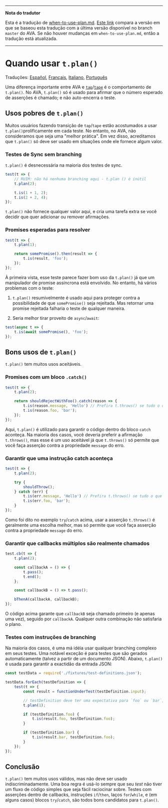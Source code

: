 ___
**Nota do tradutor**

Esta é a tradução de [when-to-use-plan.md](https://github.com/avajs/ava/blob/master/docs/recipes/when-to-use-plan.md). [Este link](https://github.com/avajs/ava/compare/049090008933a880dc896179aa851b885baf6058...master#diff-0c25d982e94d600cb6b8e438a0e67169) compara a versão em que se baseou esta tradução com a última versão disponível no branch `master` do AVA. Se não houver mudanças em `when-to-use-plan.md`, então a tradução está atualizada.
___

# Quando usar `t.plan()`

Traduções: [Español](https://github.com/avajs/ava-docs/blob/master/es_ES/docs/recipes/when-to-use-plan.md), [Français](https://github.com/avajs/ava-docs/blob/master/fr_FR/docs/recipes/when-to-use-plan.md), [Italiano](https://github.com/avajs/ava-docs/blob/master/it_IT/docs/recipes/when-to-use-plan.md), [Português](https://github.com/avajs/ava-docs/blob/master/pt_BR/docs/recipes/when-to-use-plan.md)

Uma diferença importante entre AVA e [`tap`](https://github.com/tapjs/node-tap)/[`tape`](https://github.com/substack/tape) é o comportamento de `t.plan()`. No AVA, `t.plan()` só é usado para afirmar que o número esperado de asserções é chamado; e não auto-encerra o teste.

## Usos pobres de `t.plan()`

Muitos usuários fazendo transição de `tap`/`tape` estão acostumados a usar `t.plan()`prolificamente em cada teste. No entanto, no AVA, não consideramos que seja uma "melhor prática". Em vez disso, acreditamos que `t.plan()` só deve ser usado em situações onde ele fornece algum valor.

### Testes de Sync sem branching

`t.plan()` é desnecessária na maioria dos testes de sync.

```js
test(t => {
	// RUIM: não há nenhuma branching aqui - t.plan () é inútil
	t.plan(2);

	t.is(1 + 1, 2);
	t.is(2 + 2, 4);
});
```

`t.plan()` não fornece qualquer valor aqui, e cria uma tarefa extra se você decidir que quer adicionar ou remover afirmações.

### Promises esperadas para resolver

```js
test(t => {
	t.plan(1);

	return somePromise().then(result => {
		t.is(result, 'foo');
	});
});
```

À primeira vista, esse teste parece fazer bom uso da `t.plan()` já que um manipulador de promise assíncrona está envolvido. No entanto, há vários problemas com o teste:

1. `t.plan()` resumivelmente é usado aqui para proteger contra a possibilidade de que `somePromise()` seja rejeitada. Mas retornar uma promise rejeitada falharia o teste de qualquer maneira.

2. Seria melhor tirar proveito de `async`/`await`:

```js
test(async t => {
	t.is(await somePromise(), 'foo');
});
```

## Bons usos de `t.plan()`

`t.plan()` tem muitos usos aceitáveis.

### Promises com um bloco `.catch()`

```js
test(t => {
	t.plan(2);

	return shouldRejectWithFoo().catch(reason => {
		t.is(reason.message, 'Hello') // Prefira t.throws() se tudo o que importa é a mensagem
		t.is(reason.foo, 'bar');
	});
});
```

Aqui, `t.plan()` é utilizado para garantir o código dentro do bloco `catch` aconteça. Na maioria dos casos, você deveria preferir a afirmação `t.throws()`, mas esse é um uso aceitável já que `t.throws()` só permite que você faça asserção contra a propriedade `message` do erro.

### Garantir que uma instrução catch aconteça

```js
test(t => {
	t.plan(2);

	try {
		shouldThrow();
	} catch (err) {
		t.is(err.message, 'Hello') // Prefira t.throws() se tudo o que importa é a mensagem
		t.is(err.foo, 'bar');
	}
});
```

Como foi dito no exemplo `try`/`catch` acima, usar a asserção `t.throws()` é geralmente uma escolha melhor, mas só permite que você faça asserção contra a propriedade `message` do erro.

### Garantir que callbacks múltiplos são realmente chamados

```js
test.cb(t => {
	t.plan(2);

	const callbackA = () => {
		t.pass();
		t.end();
	};

	const callbackB = () => t.pass();

	bThenA(callbackA, callbackB);
});
```

O código acima garante que `callbackB` seja chamado primeiro (e apenas uma vez), seguido por `callbackA`. Qualquer outra combinação não satisfaria o plano.

### Testes com instruções de branching

Na maioria dos casos, é uma má idéia usar qualquer branching complexo em seus testes. Uma notável exceção é para testes que são gerados automaticamente (talvez a partir de um documento JSON). Abaixo, `t.plan()` é usada para garantir a exactidão da entrada JSON:

```js
const testData = require('./fixtures/test-definitions.json');

testData.forEach(testDefinition => {
	test(t => {
		const result = functionUnderTest(testDefinition.input);

		// testDefinition deve ter uma expectativa para `foo` ou `bar`, mas não ambos
		t.plan(1);

		if (testDefinition.foo) {
			t.is(result.foo, testDefinition.foo);
		}

		if (testDefinition.bar) {
			t.is(result.bar, testDefinition.foo);
		}
	});
});
```

## Conclusão

`t.plan()` tem muitos usos válidos, mas não deve ser usado indiscriminadamente. Uma boa regra é usá-lo sempre que seu *test* não tiver um fluxo de código simples que seja fácil raciocinar sobre. Testes com asserções dentro de callbacks, instruções `if`/`then`, laços `for`/`while`, e (em alguns casos) blocos `try`/`catch`, são todos bons candidatos para `t.plan()`.

